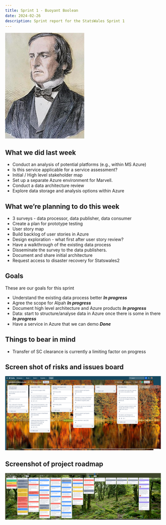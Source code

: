 ```yaml
---
title: Sprint 1 - Buoyant Boolean
date: 2024-02-26
description: Sprint report for the StatsWales Sprint 1
---
```


![Engraving of the Reverend Boole](boole.png)

## What we did last week

- Conduct an analysis of potential platforms (e.g., within MS Azure)
- Is this service applicable for a service assessment?
- Initial / High level stakeholder map
- Set up a separate Azure environment for Marvell.
- Conduct a data architecture review
- Explore data storage and analysis options within Azure

## What we’re planning to do this week

- 3 surveys - data processor, data publisher, data consumer
- Create a plan for prototype testing
- User story map
- Build backlog of user stories in Azure
- Design exploration - what first after user story review?
- Have a walkthrough of the existing data process
- Disseminate the survey to the data publishers.
- Document and share initial architecture
- Request access to disaster recovery for Statswales2

## Goals

These are our goals for this sprint

- Understand the existing data process better <span class="badge bg-info">_**In progress**_</span>
- Agree the scope for Alpah <span class="badge bg-info">_**In progress**_</span>
- Document high level architecture and Azure products <span class="badge bg-info">_**In progress**_</span>
- Data: start to structure/analyse data in Azure once there is some in there <span class="badge bg-info">_**In progress**_</span>
- Have a service in Azure that we can demo <span class="badge bg-success">_**Done**_</span>

## Things to bear in mind
- Transfer of SC clearance is currently a limiting factor on progress

## Screen shot of risks and issues board
![Screenshot of risks and issues board](risksAndIssues20240226.png)

## Screenshot of project roadmap
![Screenshot of project roadmap](deliveryPlan20240226.png)
